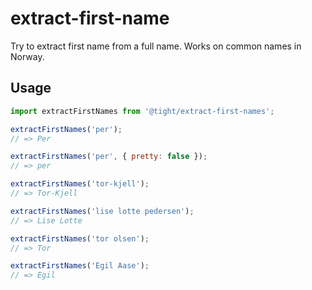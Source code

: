 # extract-first-name

Try to extract first name from a full name. Works on common names in Norway.

## Usage

```js
import extractFirstNames from '@tight/extract-first-names';

extractFirstNames('per');
// => Per

extractFirstNames('per', { pretty: false });
// => per

extractFirstNames('tor-kjell');
// => Tor-Kjell

extractFirstNames('lise lotte pedersen');
// => Lise Lotte

extractFirstNames('tor olsen');
// => Tor

extractFirstNames('Egil Aase');
// => Egil
```
